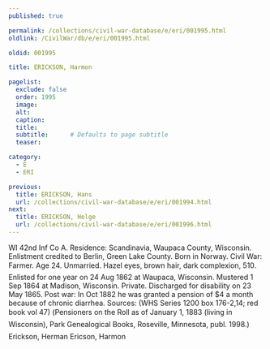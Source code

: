 ```yaml
---
published: true

permalink: /collections/civil-war-database/e/eri/001995.html
oldlink: /CivilWar/db/e/eri/001995.html

oldid: 001995

title: ERICKSON, Harmon

pagelist:
  exclude: false
  order: 1995
  image: 
  alt:
  caption:
  title:
  subtitle:      # Defaults to page subtitle
  teaser:

category: 
  - E 
  - ERI

previous:
  title: ERICKSON, Hans
  url: /collections/civil-war-database/e/eri/001994.html  
next:
  title: ERICKSON, Helge
  url: /collections/civil-war-database/e/eri/001996.html   
---
```

WI 42nd Inf Co A. Residence: Scandinavia, Waupaca County, Wisconsin. Enlistment credited to Berlin, Green Lake County. Born in Norway. Civil War: Farmer. Age 24. Unmarried. Hazel eyes, brown hair, dark complexion, 5&#146;10&#148;. Enlisted for one year on 24 Aug 1862 at Waupaca, Wisconsin. Mustered 1 Sep 1864 at Madison, Wisconsin. Private. Discharged for disability on 23 May 1865. Post war: In Oct 1882 he was granted a pension of $4 a month because of chronic diarrhea. Sources: (WHS Series 1200 box 176-2,14; red book vol 47) (&#147;Pensioners on the Roll as of January 1, 1883 (living in Wisconsin)&#148;, Park Genealogical Books, Roseville, Minnesota, publ. 1998.) &#147;Erickson, Herman&#148; &#147;Ericson, Harmon&#148;